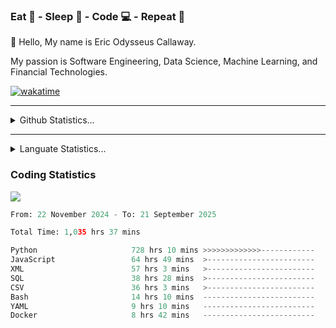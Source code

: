 <h3>Eat 🍴 - Sleep 🛌 - Code 💻 - Repeat 🔁</h3>

👋 Hello, My name is Eric Odysseus Callaway.

My passion is Software Engineering, Data Science, Machine Learning, and Financial Technologies.

[![wakatime](https://wakatime.com/badge/user/6717695f-6a13-47e3-aa16-c813e12c0985.svg)](https://wakatime.com/@6717695f-6a13-47e3-aa16-c813e12c0985)
<hr>
<details>
  <summary>
    Github Statistics...
  </summary>
    <p align="center">
      <img src="https://github-readme-stats.vercel.app/api?username=EricCallaway&show_icons=true"/>
    </p>
</details>
</hr>

<hr>
<details>
  <summary>
    Languate Statistics...
  </summary>
    <p align="center">
      <img src="https://wakatime.com/share/@Odysseus/6fc7c863-6fba-4e57-a6af-ed1f2fa8d560.svg"/>
    </p>
</details>
</hr>


<h3>Coding Statistics</h3>
<img src="https://wakatime.com/share/@Odysseus/5e02c832-9cc5-49a3-8f4c-bd2647d78fca.svg"/>
<!--START_SECTION:waka-->

```python
From: 22 November 2024 - To: 21 September 2025

Total Time: 1,035 hrs 37 mins

Python                     728 hrs 10 mins >>>>>>>>>>>>>------------   52.03 %
JavaScript                 64 hrs 49 mins  >------------------------   04.63 %
XML                        57 hrs 3 mins   >------------------------   04.08 %
SQL                        38 hrs 28 mins  >------------------------   02.75 %
CSV                        36 hrs 3 mins   >------------------------   02.58 %
Bash                       14 hrs 10 mins  -------------------------   01.01 %
YAML                       9 hrs 10 mins   -------------------------   00.66 %
Docker                     8 hrs 42 mins   -------------------------   00.62 %
```

<!--END_SECTION:waka-->
